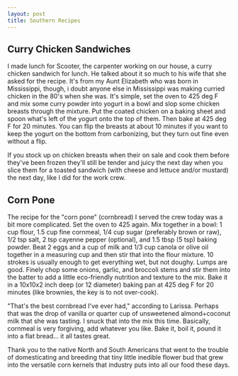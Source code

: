 ```yaml
---
layout: post
title: Southern Recipes
---
```


Curry Chicken Sandwiches
------------------------

I made lunch for Scooter, the carpenter working on our house, a curry chicken sandwich for lunch. He talked about it so much to his wife that she asked for the recipe. It's from my Aunt Elizabeth who was born in Mississippi, though, i doubt anyone else in Mississippi was making curried chicken in the 80's when she was. It's simple, set the oven to 425 deg F and mix some curry powder into yogurt in a bowl and slop some chicken breasts through the mixture. Put the coated chicken on a baking sheet and spoon what's left of the yogurt onto the top of them. Then bake at 425 deg F for 20 minutes. You can flip the breasts at about 10 minutes if you want to keep the yogurt on the bottom from carbonizing, but they turn out fine even without a flip.

If you stock up on chicken breasts when their on sale and cook them before they've been frozen they'll still be tender and juicy the next day when you slice them for a toasted sandwich (with cheese and lettuce and/or mustard) the next day, like I did for the work crew.

Corn Pone
---------

The recipe for the "corn pone" (cornbread) I served the crew today was a bit more complicated. Set the oven to 425 again. Mix together in a bowl: 1 cup flour, 1.5 cup fine cornmeal, 1/4 cup sugar (preferably brown or raw), 1/2 tsp salt, 2 tsp cayenne pepper (optional), and 1.5 tbsp (5 tsp) baking powder. Beat 2 eggs and a cup of milk and 1/3 cup canola or olive oil together in a measuring cup and then stir that into the flour mixture. 10 strokes is usually enough to get everything wet, but not doughy. Lumps are good. Finely chop some onions, garlic, and broccoli stems and stir them into the batter to add a little eco-friendly nutrition and texture to the mix. Bake it in a 10x10x2 inch deep (or 12 diameter) baking pan at 425 deg F for 20 minutes (like brownies, the key is to not over-cook). 

"That's the best cornbread I've ever had," according to Larissa. Perhaps that was the drop of vanilla or quarter cup of unsweetened almond+coconut milk that she was tasting. I snuck that into the mix this time. Basically, cornmeal is very forgiving, add whatever you like. Bake it, boil it, pound it into a flat bread... it all tastes great.

Thank you to the native North and South Americans that went to the trouble of domesticating and breeding that tiny little inedible flower bud that grew into the versatile corn kernels that industry puts into all our food these days.
